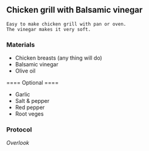 ## Chicken grill with Balsamic vinegar 

```
Easy to make chicken grill with pan or oven.
The vinegar makes it very soft. 
```

### Materials

* Chicken breasts (any thing will do)
* Balsamic vinegar
* Olive oil

==== Optional ==== 

* Garlic
* Salt & pepper 
* Red pepper
* Root veges 


### Protocol 

*Overlook*
```



```


